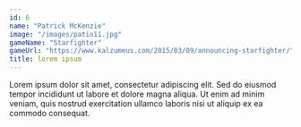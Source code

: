 ```yaml
---
id: 6
name: "Patrick McKenzie"
image: "/images/patio11.jpg"
gameName: "Starfighter"
gameUrl: "https://www.kalzumeus.com/2015/03/09/announcing-starfighter/"
title: lorem ipsum
---
```


Lorem ipsum dolor sit amet, consectetur adipiscing elit. Sed do eiusmod tempor incididunt ut labore et dolore magna aliqua. Ut enim ad minim veniam, quis nostrud exercitation ullamco laboris nisi ut aliquip ex ea commodo consequat.
